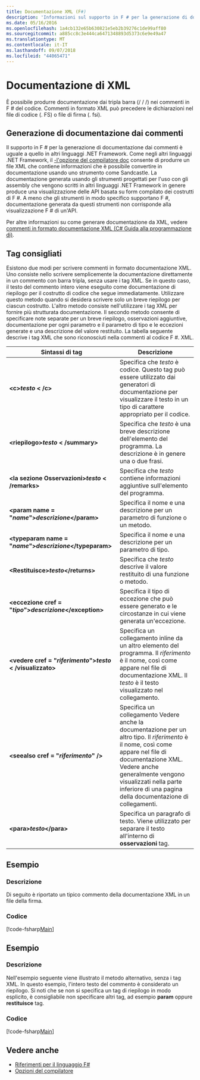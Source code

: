 ```yaml
---
title: Documentazione XML (F#)
description: 'Informazioni sul supporto in F # per la generazione di documentazione da commenti.'
ms.date: 05/16/2016
ms.openlocfilehash: 1a4cb132e65b630821e5eb2b39276c1de99aff80
ms.sourcegitcommit: a885cc8c3e444ca6471348893d5373c6e9e49a47
ms.translationtype: MT
ms.contentlocale: it-IT
ms.lasthandoff: 09/07/2018
ms.locfileid: "44065471"
---
```

# <a name="xml-documentation"></a>Documentazione di XML

È possibile produrre documentazione dai tripla barra (/ / /) nei commenti in F # del codice. Commenti in formato XML può precedere le dichiarazioni nel file di codice (. FS) o file di firma (. fsi).

## <a name="generating-documentation-from-comments"></a>Generazione di documentazione dai commenti

Il supporto in F # per la generazione di documentazione dai commenti è uguale a quello in altri linguaggi .NET Framework. Come negli altri linguaggi .NET Framework, il [-l'opzione del compilatore doc](https://msdn.microsoft.com/library/434394ae-0d4a-459c-a684-bffede519a04) consente di produrre un file XML che contiene informazioni che è possibile convertire in documentazione usando uno strumento come Sandcastle. La documentazione generata usando gli strumenti progettati per l'uso con gli assembly che vengono scritti in altri linguaggi .NET Framework in genere produce una visualizzazione delle API basata su form compilato dei costrutti di F #. A meno che gli strumenti in modo specifico supportano F #, documentazione generata da questi strumenti non corrisponde alla visualizzazione F # di un'API.

Per altre informazioni su come generare documentazione da XML, vedere [commenti in formato documentazione XML &#40;C&#35; Guida alla programmazione di&#41;](https://msdn.microsoft.com/library/b2s063f7).

## <a name="recommended-tags"></a>Tag consigliati

Esistono due modi per scrivere commenti in formato documentazione XML. Uno consiste nello scrivere semplicemente la documentazione direttamente in un commento con barra tripla, senza usare i tag XML. Se in questo caso, il testo del commento intero viene eseguito come documentazione di riepilogo per il costrutto di codice che segue immediatamente. Utilizzare questo metodo quando si desidera scrivere solo un breve riepilogo per ciascun costrutto. L'altro metodo consiste nell'utilizzare i tag XML per fornire più strutturata documentazione. Il secondo metodo consente di specificare note separate per un breve riepilogo, osservazioni aggiuntive, documentazione per ogni parametro e il parametro di tipo e le eccezioni generate e una descrizione del valore restituito. La tabella seguente descrive i tag XML che sono riconosciuti nella commenti al codice F #. XML.

|Sintassi di tag|Descrizione|
|----------|-----------|
|**&lt;c&gt;***testo*** &lt; /c&gt;**|Specifica che *testo* è codice. Questo tag può essere utilizzato dai generatori di documentazione per visualizzare il testo in un tipo di carattere appropriato per il codice.|
|**&lt;riepilogo&gt;***testo*** &lt; /summary&gt;**|Specifica che *testo* è una breve descrizione dell'elemento del programma. La descrizione è in genere una o due frasi.|
|**&lt;la sezione Osservazioni&gt;***testo*** &lt; /remarks&gt;**|Specifica che *testo* contiene informazioni aggiuntive sull'elemento del programma.|
|**&lt;param name = "***name***"&gt;***descrizione***&lt;/param&gt;**|Specifica il nome e una descrizione per un parametro di funzione o un metodo.|
|**&lt;typeparam name = "***name***"&gt;***descrizione***&lt;/typeparam&gt;**|Specifica il nome e una descrizione per un parametro di tipo.|
|**&lt;Restituisce&gt;***testo***&lt;/returns&gt;**|Specifica che *testo* descrive il valore restituito di una funzione o metodo.|
|**&lt;eccezione cref = "***tipo***"&gt;***descrizione***&lt;/exception&gt;**|Specifica il tipo di eccezione che può essere generato e le circostanze in cui viene generata un'eccezione.|
|**&lt;vedere cref = "***riferimento***"&gt;***testo*** &lt; /visualizzato&gt;**|Specifica un collegamento inline da un altro elemento del programma. Il *riferimento* è il nome, così come appare nel file di documentazione XML. Il *testo* è il testo visualizzato nel collegamento.|
|**&lt;seealso cref = "***riferimento***" /&gt;**|Specifica un collegamento Vedere anche la documentazione per un altro tipo. Il *riferimento* è il nome, così come appare nel file di documentazione XML. Vedere anche generalmente vengono visualizzati nella parte inferiore di una pagina della documentazione di collegamenti.|
|**&lt;para&gt;***testo***&lt;/para&gt;**|Specifica un paragrafo di testo. Viene utilizzato per separare il testo all'interno di **osservazioni** tag.|

## <a name="example"></a>Esempio

### <a name="description"></a>Descrizione

Di seguito è riportato un tipico commento della documentazione XML in un file della firma.

### <a name="code"></a>Codice

[!code-fsharp[Main](../../../samples/snippets/fsharp/lang-ref-2/snippet7101.fs)]

## <a name="example"></a>Esempio

### <a name="description"></a>Descrizione

Nell'esempio seguente viene illustrato il metodo alternativo, senza i tag XML. In questo esempio, l'intero testo del commento è considerato un riepilogo. Si noti che se non si specifica un tag di riepilogo in modo esplicito, è consigliabile non specificare altri tag, ad esempio **param** oppure **restituisce** tag.

### <a name="code"></a>Codice

[!code-fsharp[Main](../../../samples/snippets/fsharp/lang-ref-2/snippet7102.fs)]

## <a name="see-also"></a>Vedere anche

- [Riferimenti per il linguaggio F#](index.md)
- [Opzioni del compilatore](compiler-options.md)
